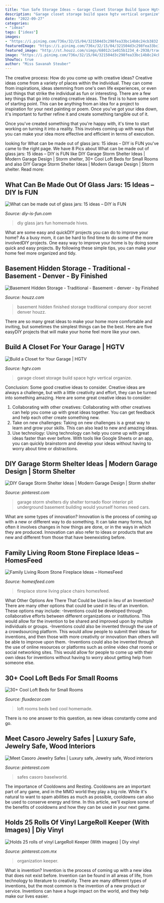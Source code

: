 ```yaml
---
title: "Gun Safe Storage Ideas ~ Garage Closet Storage Build Space Hgtv Vertical Organize"
description: "Garage closet storage build space hgtv vertical organize"
date: "2022-09-27"
categories:
- "ideas"
tags: ["ideas"]
images:
- "https://i.pinimg.com/736x/32/15/04/321504d3c298fea33bc14b8c24cb3832.jpg"
featuredImage: "https://i.pinimg.com/736x/32/15/04/321504d3c298fea33bc14b8c24cb3832.jpg"
featured_image: "http://st.houzz.com/simgs/68012c1e015b1234_4-2938/traditional-basement.jpg"
image: "https://i.pinimg.com/736x/32/15/04/321504d3c298fea33bc14b8c24cb3832.jpg"
ShowToc: true
author: "Miss Savanah Steuber"
---
```



The creative process: How do you come up with creative ideas?
Creative ideas come from a variety of places within the individual. They can come from inspirations, ideas stemming from one's own life experiences, or even just things that strike the individual as fun or interesting. 
There are a few key things that go into creating creative ideas. The first is to have some sort of starting point. This can be anything from an idea for a project to inspiration for your next painting or poem. Once you've got your idea down, it's important to further refine it and create something tangible out of it. 

Once you've created something that you're happy with, it's time to start working on turning it into a reality. This involves coming up with ways that you can make your idea more effective and efficient in terms of execution.

	

		
looking for What can be made out of glass jars: 15 ideas – DIY is FUN you've came to the right page. We have 8 Pics about What can be made out of glass jars: 15 ideas – DIY is FUN like DIY Garage Storm Shelter Ideas | Modern Garage Design | Storm shelter, 30+ Cool Loft Beds for Small Rooms and also DIY Garage Storm Shelter Ideas | Modern Garage Design | Storm shelter. Read more:
		
    
## What Can Be Made Out Of Glass Jars: 15 Ideas – DIY Is FUN

<img loading=lazy src="https://diy-is-fun.com/wp-content/uploads/2015/04/041415_1701_Whatcanbema5.jpg" onerror="this.onerror=null;this.src='https://tse2.mm.bing.net/th?id=OIP.rOkmXfho4sZ1C8-Bp6WaqQHaJ4&amp;pid=15.1';" alt="What can be made out of glass jars: 15 ideas – DIY is FUN">

_Source: diy-is-fun.com_

>diy glass jars fun homemade hives. 

	

What are some easy and quickDIY projects you can do to improve your home?
As a busy mom, it can be hard to find time to do some of the more involvedDIY projects. One easy way to improve your home is by doing some quick and easy projects. By following these simple tips, you can make your home feel more organized and tidy.

    
## Basement Hidden Storage - Traditional - Basement - Denver - By Finished

<img loading=lazy src="http://st.houzz.com/simgs/68012c1e015b1234_4-2938/traditional-basement.jpg" onerror="this.onerror=null;this.src='https://tse2.mm.bing.net/th?id=OIP.1IO8vRSxJ7HyzLqT1UKKPgHaLE&amp;pid=15.1';" alt="Basement Hidden Storage - Traditional - Basement - denver - by Finished">

_Source: houzz.com_

>basement hidden finished storage traditional company door secret denver houzz. 

	

There are so many great ideas to make your home more comfortable and inviting, but sometimes the simplest things can be the best. Here are five easyDIY projects that will make your home feel more like your own.

    
## Build A Closet For Your Garage | HGTV

<img loading=lazy src="http://hgtvhome.sndimg.com/content/dam/images/hgtv/fullset/2006/12/21/0/hdswt110_3aft_storage.jpg.rend.hgtvcom.616.462.suffix/1400938729884.jpeg" onerror="this.onerror=null;this.src='https://tse2.mm.bing.net/th?id=OIP.wyLLAFZ5kkgDKRb4WxNt-AHaFj&amp;pid=15.1';" alt="Build a Closet for Your Garage | HGTV">

_Source: hgtv.com_

>garage closet storage build space hgtv vertical organize. 

	

Conclusion: Some good creative ideas to consider.
Creative ideas are always a challenge, but with a little creativity and effort, they can be turned into something amazing. Here are some great creative ideas to consider: 
1. Collaborating with other creatives: Collaborating with other creatives can help you come up with great ideas together. You can get feedback and help each other create something new. 
2. Take on new challenges: Taking on new challenges is a great way to learn and grow your skills. This can also lead to new and amazing ideas. 
3. Use technology: Using technology can help you come up with great ideas faster than ever before. With tools like Google Sheets or an app, you can quickly brainstorm and develop your ideas without having to worry about time or distractions.

    
## DIY Garage Storm Shelter Ideas | Modern Garage Design | Storm Shelter

<img loading=lazy src="https://i.pinimg.com/736x/59/71/20/5971206a3447f914222d70cf0cbda93c--storm-shelters-diy-garage.jpg" onerror="this.onerror=null;this.src='https://tse3.mm.bing.net/th?id=OIP.JmG35PrU61rRYZ5OLQKKNgHaFj&amp;pid=15.1';" alt="DIY Garage Storm Shelter Ideas | Modern Garage Design | Storm shelter">

_Source: pinterest.com_

>garage storm shelters diy shelter tornado floor interior pit underground basement building would yourself homes need cars. 

	

What are some types of innovation?
Innovation is the process of coming up with a new or different way to do something. It can take many forms, but often it involves changes in how things are done, or in the ways in which they are produced. Innovation can also refer to ideas or products that are new and different from those that have beenexisting before.

    
## Family Living Room Stone Fireplace Ideas – HomesFeed

<img loading=lazy src="https://homesfeed.com/wp-content/uploads/2015/09/rug-chairs-stone-fireplace.jpg" onerror="this.onerror=null;this.src='https://tse1.mm.bing.net/th?id=OIP.fkdRBDVKrWunnF15-zUOpwHaJ4&amp;pid=15.1';" alt="Family Living Room Stone Fireplace Ideas – HomesFeed">

_Source: homesfeed.com_

>fireplace stone living place chairs homesfeed. 

	

What Other Options Are There That Could be Used in lieu of an Invention?
There are many other options that could be used in lieu of an invention. These options may include: 
-Inventions could be developed through collaborative efforts between different organizations or institutions. This would allow for the invention to be shared and improved upon by multiple individuals or groups. 
-Inventions could also be invented through the use of a crowdsourcing platform. This would allow people to submit their ideas for inventions, and then those with more creativity or innovation than others will be able to improve upon them. 
-Inventions could also be invented through the use of online resources or platforms such as online video chat rooms or social networking sites. This would allow for people to come up with their own ideas for inventions without having to worry about getting help from someone else.

    
## 30+ Cool Loft Beds For Small Rooms

<img loading=lazy src="http://fluxdecor.com/wp-content/uploads/2016/11/loft-beds-for-small-rooms/30-loft-beds-for-small-rooms.jpg" onerror="this.onerror=null;this.src='https://tse2.mm.bing.net/th?id=OIP.F2iCwDjdGh28ckA0n5jPJAHaLG&amp;pid=15.1';" alt="30+ Cool Loft Beds for Small Rooms">

_Source: fluxdecor.com_

>loft rooms beds bed cool homemade. 

	

There is no one answer to this question, as new ideas constantly come and go.

    
## Meet Casoro Jewelry Safes | Luxury Safe, Jewelry Safe, Wood Interiors

<img loading=lazy src="https://i.pinimg.com/736x/32/15/04/321504d3c298fea33bc14b8c24cb3832.jpg" onerror="this.onerror=null;this.src='https://tse3.mm.bing.net/th?id=OIP.FN7WOAz2uDdze41e4cJRnAHaE7&amp;pid=15.1';" alt="Meet Casoro Jewelry Safes | Luxury safe, Jewelry safe, Wood interiors">

_Source: pinterest.com_

>safes casoro baselworld. 

	

The importance of Cooldowns and Resting.
Cooldowns are an important part of any game, and in the MMO world they play a big role. While it's natural to want to spam abilities as much as possible, cooldowns can also be used to conserve energy and time. In this article, we'll explore some of the benefits of cooldowns and how they can be used in your next game.

    
## Holds 25 Rolls Of Vinyl LargeRoll Keeper (With Images) | Diy Vinyl

<img loading=lazy src="https://i.pinimg.com/736x/49/cd/84/49cd8466fdd8b587b2ba53fba41838ea.jpg" onerror="this.onerror=null;this.src='https://tse2.mm.bing.net/th?id=OIP.wAwMaa6ynYLeSDa4U_wVlgHaOJ&amp;pid=15.1';" alt="Holds 25 rolls of vinyl LargeRoll Keeper (With images) | Diy vinyl">

_Source: pinterest.com.mx_

>organization keeper. 

	

What is invention?
Invention is the process of coming up with a new idea that does not exist before. Invention can be found in all areas of life, from technology to literature to creativity. There are many different types of inventions, but the most common is the invention of a new product or service. Inventions can have a huge impact on the world, and they help make our lives easier.

